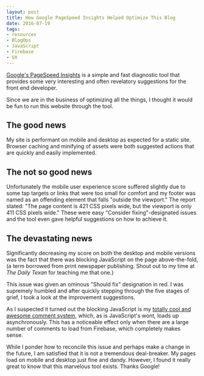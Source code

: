 ```yaml
---
layout: post
title: How Google PageSpeed Insights Helped Optimize This Blog
date: 2016-07-19
tags:
- resources
- BlogOps
- JavaScript
- Firebase
- UX
---
```

[Google's PageSpeed Insights](https://developers.google.com/speed/pagespeed/insights/) is a simple and fast diagnostic tool that provides some very interesting and often revelatory suggestions for the front end developer. <!-- more -->

Since we are in the business of optimizing all the things, I thought it would be fun to run this website through the tool. 

## The good news
My site is performant on mobile and desktop as expected for a static site. Browser caching and minifying of assets were both suggested actions that are quickly and easily implemented. 

## The not so good news
Unfortunately the mobile user experience score suffered slightly due to some tap targets or links that were too small for comfort and my footer was named as an offending element that falls "outside the viewport." The report stated: "The page content is 421 CSS pixels wide, but the viewport is only 411 CSS pixels wide." These were easy "Consider fixing"-designated issues and the tool even gave helpful suggestions on how to achieve it. 

## The devastating news
Significantly decreasing my score on both the desktop and mobile versions was the fact that there was blocking JavaScript on the page above-the-fold, (a term borrowed from print newspaper publishing. Shout out to my time at <i>The Daily Texan</i> for teaching me that one.) 

This issue was given an ominous "Should fix" designation in red. I was supremely humbled and after quickly stepping through the five stages of grief, I took a look at the improvement suggestions. 

As I suspected it turned out the blocking JavaScript is my [totally cool and awesome comment system](/blog/never-read-the-comments), which, as is JavaScript's wont, loads up asynchronously. This has a noticeable effect only when there are a large number of comments to load from Firebase, which completely makes sense. 

While I ponder how to reconcile this issue and perhaps make a change in the future, I am satisfied that it is not a tremendous deal-breaker. My pages load on mobile and desktop just fine and dandy. However, I found it really great to know that this marvelous tool exists. Thanks Google!
